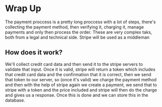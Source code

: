 # Wrap Up

The payment proccess is a pretty long proccess with a lot of steps, there's collecting the payment method, then verifying it, charging it, manage payments and only then process the order. These are very complex taks, both from a legal and technical side. Stripe will be used as a middleman

## How does it work?

We'll collect credit card data and then send it to the stripe servers to validate that input. Once it is valid, stripe will return a token which includes that credit card data and the confirmation that it is correct, then we send that token to our server, so (once it's valid) we charge the payment method and then with the help of stripe again we create a payment, we send that to stripe with a token and the price included and stripe will then do the charge and gives us a response. Once this is done and we can store this in the database.
